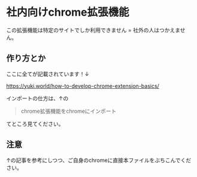 # 社内向けchrome拡張機能

この拡張機能は特定のサイトでしか利用できません = 社外の人はつかえません。

## 作り方とか

ここに全てが記載されています！↓

<https://yuki.world/how-to-develop-chrome-extension-basics/>

インポートの仕方は、↑の

> chrome拡張機能をchromeにインポート

てところ見てください。

## 注意

↑の記事を参考にしつつ、ご自身のchromeに直接本ファイルをぶちこんでください。
